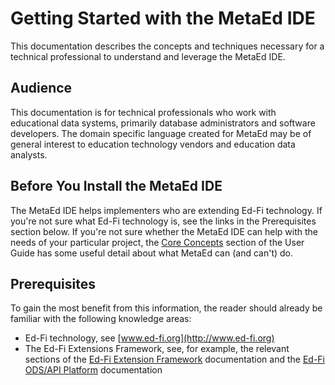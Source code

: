# Getting Started with the MetaEd IDE

This documentation describes the concepts and techniques necessary for a
technical professional to understand and leverage the MetaEd IDE.

## Audience

This documentation is for technical professionals who work with educational data
systems, primarily database administrators and software developers. The domain
specific language created for MetaEd may be of general interest to education
technology vendors and education data analysts.

## Before You Install the MetaEd IDE

The MetaEd IDE helps implementers who are extending Ed-Fi technology. If you're
not sure what Ed-Fi technology is, see the links in the Prerequisites section
below. If you're not sure whether the MetaEd IDE can help with the needs of your
particular project, the [Core
Concepts](../ide-user-guide/core-concepts.md)
section of the User Guide has some useful detail about what MetaEd can (and
can't) do.

## Prerequisites

To gain the most benefit from this information, the reader should already be
familiar with the following knowledge areas:

* Ed-Fi technology, see [www.ed-fi.org](http://www.ed-fi.org)
* The Ed-Fi Extensions Framework, see, for example, the relevant sections of
    the [Ed-Fi Extension
    Framework](../../1-data-exchange/extension-framework/readme.md) documentation
    and the [Ed-Fi ODS/API Platform](../../ods-api-platform.mdx) documentation

